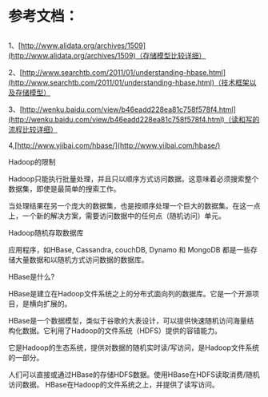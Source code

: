 # 参考文档：

## 

1、[http://www.alidata.org/archives/1509](http://www.alidata.org/archives/1509)（存储模型比较详细）

2、[http://www.searchtb.com/2011/01/understanding-hbase.html](http://www.searchtb.com/2011/01/understanding-hbase.html)（技术框架以及存储模型）

3、[http://wenku.baidu.com/view/b46eadd228ea81c758f578f4.html](http://wenku.baidu.com/view/b46eadd228ea81c758f578f4.html)（读和写的流程比较详细）

4,[http://www.yiibai.com/hbase/](http://www.yiibai.com/hbase/)

Hadoop的限制

Hadoop只能执行批量处理，并且只以顺序方式访问数据。这意味着必须搜索整个数据集，即使是最简单的搜索工作。

当处理结果在另一个庞大的数据集，也是按顺序处理一个巨大的数据集。在这一点上，一个新的解决方案，需要访问数据中的任何点（随机访问）单元。

Hadoop随机存取数据库

应用程序，如HBase, Cassandra, couchDB, Dynamo 和 MongoDB 都是一些存储大量数据和以随机方式访问数据的数据库。

HBase是什么?



HBase是建立在Hadoop文件系统之上的分布式面向列的数据库。它是一个开源项目，是横向扩展的。



HBase是一个数据模型，类似于谷歌的大表设计，可以提供快速随机访问海量结构化数据。它利用了Hadoop的文件系统（HDFS）提供的容错能力。



它是Hadoop的生态系统，提供对数据的随机实时读/写访问，是Hadoop文件系统的一部分。



人们可以直接或通过HBase的存储HDFS数据。使用HBase在HDFS读取消费/随机访问数据。 HBase在Hadoop的文件系统之上，并提供了读写访问。

